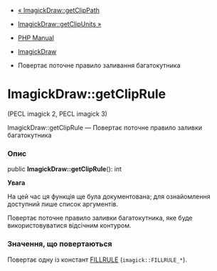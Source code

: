 - [« ImagickDraw::getClipPath](imagickdraw.getclippath.md)
- [ImagickDraw::getClipUnits »](imagickdraw.getclipunits.md)

- [PHP Manual](index.md)
- [ImagickDraw](class.imagickdraw.md)
- Повертає поточне правило заливання багатокутника

# ImagickDraw::getClipRule

(PECL imagick 2, PECL imagick 3)

ImagickDraw::getClipRule — Повертає поточне правило заливки
багатокутника

### Опис

public **ImagickDraw::getClipRule**(): int

**Увага**

На цей час ця функція ще була документована; для
ознайомлення доступний лише список аргументів.

Повертає поточне правило заливки багатокутника, яке буде
використовуватися відсічним контуром.

### Значення, що повертаються

Повертає одну із констант
[FILLRULE](imagick.constants.md#imagick.constants.fillrule)
(`imagick::FILLRULE_*`).
